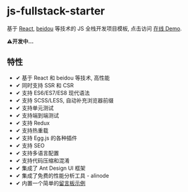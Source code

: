 # js-fullstack-starter

基于 [React](https://github.com/facebook/react), [beidou](https://github.com/alibaba/beidou) 等技术的 JS 全栈开发项目模板, 点击访问 [在线 Demo](http://js-demo.fscoder.tech/).

**⚠️开发中...**

## 特性

- ✔︎ 基于 React 和 beidou 等技术, 高性能
- ✔︎ 同时支持 SSR 和 CSR
- ✔︎ 支持 ES6/ES7/ES8 现代语法
- ✔︎ 支持 SCSS/LESS, 自动补充浏览器前缀
- ✔︎ 支持单元测试
- ✔︎ 支持端到端测试
- ✔︎ 支持 Redux
- ✔︎ 支持热重载
- ✔︎ 支持 Egg.js 的各种插件
- ✔︎ 支持 SEO
- ✔︎ 支持多语言配置
- ✔︎ 支持代码压缩和混淆
- ✔︎ 集成了 Ant Design UI 框架
- ✔︎ 集成了免费的性能分析工具 - alinode
- ✔︎ 内置一个简单的[留言板示例](http://js-demo.fscoder.tech/)

